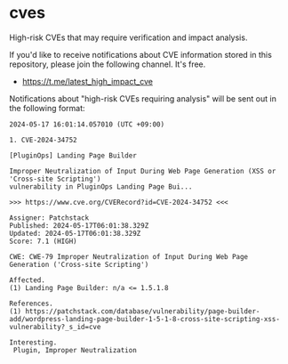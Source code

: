 # cves
High-risk CVEs that may require verification and impact analysis.

If you'd like to receive notifications about CVE information stored in this repository, please join the following channel. It's free.

- https://t.me/latest_high_impact_cve

  
Notifications about "high-risk CVEs requiring analysis" will be sent out in the following format:
```
2024-05-17 16:01:14.057010 (UTC +09:00)

1. CVE-2024-34752

[PluginOps] Landing Page Builder

Improper Neutralization of Input During Web Page Generation (XSS or 'Cross-site Scripting')
vulnerability in PluginOps Landing Page Bui...

>>> https://www.cve.org/CVERecord?id=CVE-2024-34752 <<<

Assigner: Patchstack
Published: 2024-05-17T06:01:38.329Z
Updated: 2024-05-17T06:01:38.329Z
Score: 7.1 (HIGH)

CWE: CWE-79 Improper Neutralization of Input During Web Page Generation ('Cross-site Scripting')

Affected.
(1) Landing Page Builder: n/a <= 1.5.1.8

References.
(1) https://patchstack.com/database/vulnerability/page-builder-add/wordpress-landing-page-builder-1-5-1-8-cross-site-scripting-xss-vulnerability?_s_id=cve

Interesting.
 Plugin, Improper Neutralization
```
